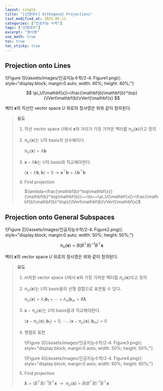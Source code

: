```yaml
---
layout: single
title: "[선형대수] Orthogonal Projections"
last_modified_at: 2025-05-11
categories: ["인공지능 수학"]
tags: ["선형대수"]
excerpt: "정사영"
use_math: true
toc: true
toc_sticky: true
---
```


## Projection onto Lines

![Figure 1](/assets/images/인공지능수학/2-4. Figure1.png){: style="display:block; margin:0 auto; width: 40%; height: 40%;"}

$$
\pi_U(\mathbf{x})=\frac{\mathbf{b}\mathbf{b}^\top}{\lVert\mathbf{b}\rVert}\mathbf{x}
$$

벡터 $\mathbf{x}$의 직선인 vector space $U$ 위로의 정사영은 위와 같이 정의된다.

> **유도**
>
> 1. 직선 vector space $U$에서 $\mathbf{x}$와 거리가 가장 가까운 벡터를 $\pi_U(\mathbf{x})$라고 정의
>
> 2. $\pi_U(\mathbf{x})$는 $U$의 basis의 상수배이다.
>
>    $\pi_U(\mathbf{x})=\lambda\mathbf{b}$
> 3. $\mathbf{x}-\lambda\mathbf{b}$는 $U$의 basis와 직교해야한다.
>
>    $\langle\mathbf{x}-\lambda\mathbf{b},\mathbf{b}\rangle=0\to \mathbf{x}^\top\mathbf{b}=\lambda\mathbf{b}^\top\mathbf{b}$
> 4. Find projection
>    
>    $\lambda=\frac{\mathbf{b}^\top\mathbf{x}}{\mathbf{b}^\top\mathbf{b}}~~\to~~\pi_U(\mathbf{x})=\frac{\mathbf{b}\mathbf{b}^\top}{\lVert\mathbf{b}\rVert}\mathbf{x}$

## Projection onto General Subspaces

![Figure 2](/assets/images/인공지능수학/2-4. Figure2.png){: style="display:block; margin:0 auto; width: 50%; height: 50%;"}

$$
\pi_U(\mathbf{x})=B(B^\top B)^{-1}B^\top\mathbf{x}
$$

벡터 $\mathbf{x}$의 vector space $U$ 위로의 정사영은 위와 같이 정의된다.

> **유도**
>
> 1. $m$차원 vector space $U$에서 $\mathbf{x}$와 가장 가까운 벡터를 $\pi_U(\mathbf{x})$라고 정의
>
> 2. $\pi_U(\mathbf{x})$는 $U$의 basis들의 선형 결합으로 표현될 수 있다.
>
>    $\pi_U(\mathbf{x})=\lambda_1\mathbf{b}_1+\cdots+\lambda_m\mathbf{b}_m=B\boldsymbol\lambda$
> 3. $\mathbf{x}-\pi_U(\mathbf{x})$는 $U$의 basis들과 직교해야한다.
>
>    $\langle\mathbf{x}-\pi_U(\mathbf{x}),\mathbf{b}_1\rangle=0,~\cdots,~\langle\mathbf{x}-\pi_U(\mathbf{x}),\mathbf{b}_m\rangle=0$
> 4. 행렬로 표현
>
>    ![Figure 3](/assets/images/인공지능수학/2-4. Figure3.png){: style="display:block; margin:0 auto; width: 50%; height: 50%;"}
>    
>    ![Figure 4](/assets/images/인공지능수학/2-4. Figure4.png){: style="display:block; margin:0 auto; width: 90%; height: 90%;"}
>    
> 5. Find projection
>
>    $\boldsymbol\lambda=(B^\top B)^{-1}B^\top\mathbf{x}~~\to~~\pi_U(\mathbf{x})=B(B^\top B)^{-1}B^\top\mathbf{x}$

